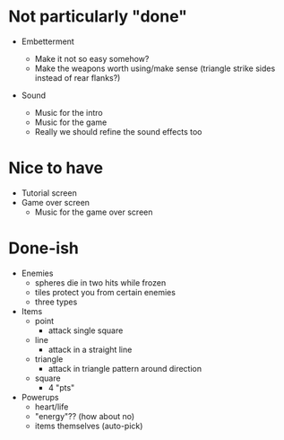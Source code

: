 Not particularly "done"
=======================

* Embetterment
  - Make it not so easy somehow?
  - Make the weapons worth using/make sense (triangle strike sides instead of rear flanks?)

* Sound 
  - Music for the intro
  - Music for the game
  - Really we should refine the sound effects too


Nice to have
============

* Tutorial screen
* Game over screen
  - Music for the game over screen 


Done-ish
========

* Enemies
  - spheres die in two hits while frozen
  - tiles protect you from certain enemies
  - three types
* Items
  - point
    - attack single square
  - line
    - attack in a straight line
  - triangle
    - attack in triangle pattern around direction
  - square
    - 4 "pts"
* Powerups
  - heart/life
  - "energy"?? (how about no)
  - items themselves (auto-pick)
